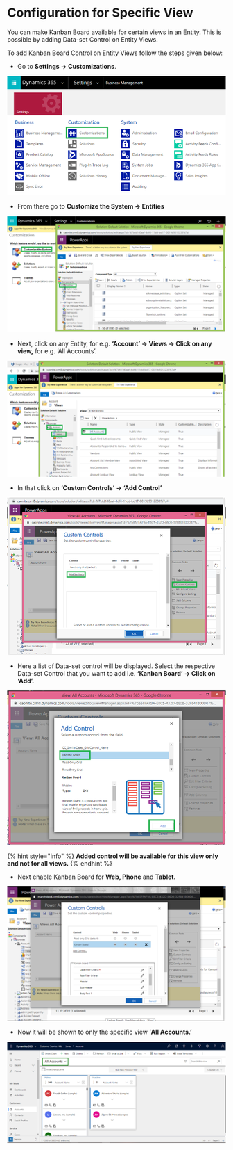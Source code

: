 # Configuration for Specific View

You can make Kanban Board available for certain views in an Entity. This is possible by adding Data-set Control on Entity Views.

To add Kanban Board Control on Entity Views follow the steps given below:

* Go to **Settings -> Customizations**.

![](<../../.gitbook/assets/1 (338).png>)

* &#x20;From there go to **Customize the System -> Entities**

![](<../../.gitbook/assets/2 (63).png>)

* Next, click on any Entity, for e.g. **‘Account’ -> Views -> Click on any view,** for e.g. ‘All Accounts’.

![](<../../.gitbook/assets/3 (23).png>)

* In that click on **‘Custom Controls’ -> ‘Add Control’**

![](<../../.gitbook/assets/4 (1).png>)

* Here a list of Data-set control will be displayed. Select the respective Data-set Control that you want to add i.e. **‘Kanban Board’ -> Click on ‘Add’.**

![](<../../.gitbook/assets/5 (19).png>)

{% hint style="info" %}
**Added control will be available for this view only and not for all views.**
{% endhint %}

* Next enable Kanban Board for **Web, Phone** and **Tablet.**

![](<../../.gitbook/assets/1 (141).png>)

* Now it will be shown to only the specific view ‘**All Accounts.’**

![](../../.gitbook/assets/ConfigureSpecificView-last.png)

